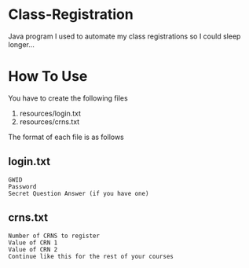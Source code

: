# Class-Registration
Java program I used to automate my class registrations so I could sleep longer...

# How To Use
You have to create the following files

1. resources/login.txt
2. resources/crns.txt

The format of each file is as follows

## login.txt
```
GWID
Password
Secret Question Answer (if you have one)
```

## crns.txt
```
Number of CRNS to register
Value of CRN 1
Value of CRN 2
Continue like this for the rest of your courses
```

